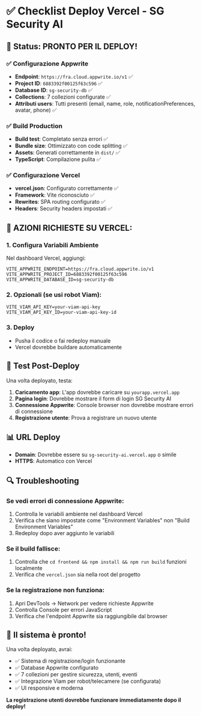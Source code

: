 # ✅ Checklist Deploy Vercel - SG Security AI

## 🎯 Status: PRONTO PER IL DEPLOY!

### ✅ Configurazione Appwrite
- **Endpoint**: `https://fra.cloud.appwrite.io/v1` ✅
- **Project ID**: `6883392f00125f63c596` ✅  
- **Database ID**: `sg-security-db` ✅
- **Collections**: 7 collezioni configurate ✅
- **Attributi users**: Tutti presenti (email, name, role, notificationPreferences, avatar, phone) ✅

### ✅ Build Production
- **Build test**: Completato senza errori ✅
- **Bundle size**: Ottimizzato con code splitting ✅  
- **Assets**: Generati correttamente in `dist/` ✅
- **TypeScript**: Compilazione pulita ✅

### ✅ Configurazione Vercel
- **vercel.json**: Configurato correttamente ✅
- **Framework**: Vite riconosciuto ✅
- **Rewrites**: SPA routing configurato ✅
- **Headers**: Security headers impostati ✅

## 🔧 AZIONI RICHIESTE SU VERCEL:

### 1. Configura Variabili Ambiente
Nel dashboard Vercel, aggiungi:

```
VITE_APPWRITE_ENDPOINT=https://fra.cloud.appwrite.io/v1
VITE_APPWRITE_PROJECT_ID=6883392f00125f63c596
VITE_APPWRITE_DATABASE_ID=sg-security-db
```

### 2. Opzionali (se usi robot Viam):
```
VITE_VIAM_API_KEY=your-viam-api-key
VITE_VIAM_API_KEY_ID=your-viam-api-key-id
```

### 3. Deploy
- Pusha il codice o fai redeploy manuale
- Vercel dovrebbe buildare automaticamente

## 🧪 Test Post-Deploy

Una volta deployato, testa:

1. **Caricamento app**: L'app dovrebbe caricare su `yourapp.vercel.app`
2. **Pagina login**: Dovrebbe mostrare il form di login SG Security AI
3. **Connessione Appwrite**: Console browser non dovrebbe mostrare errori di connessione
4. **Registrazione utente**: Prova a registrare un nuovo utente

## 📊 URL Deploy
- **Domain**: Dovrebbe essere su `sg-security-ai.vercel.app` o simile
- **HTTPS**: Automatico con Vercel

## 🔍 Troubleshooting

### Se vedi errori di connessione Appwrite:
1. Controlla le variabili ambiente nel dashboard Vercel
2. Verifica che siano impostate come "Environment Variables" non "Build Environment Variables"
3. Redeploy dopo aver aggiunto le variabili

### Se il build fallisce:
1. Controlla che `cd frontend && npm install && npm run build` funzioni localmente
2. Verifica che `vercel.json` sia nella root del progetto

### Se la registrazione non funziona:
1. Apri DevTools → Network per vedere richieste Appwrite
2. Controlla Console per errori JavaScript
3. Verifica che l'endpoint Appwrite sia raggiungibile dal browser

## 🎉 Il sistema è pronto!

Una volta deployato, avrai:
- ✅ Sistema di registrazione/login funzionante
- ✅ Database Appwrite configurato
- ✅ 7 collezioni per gestire sicurezza, utenti, eventi
- ✅ Integrazione Viam per robot/telecamere (se configurata)
- ✅ UI responsive e moderna

**La registrazione utenti dovrebbe funzionare immediatamente dopo il deploy!**